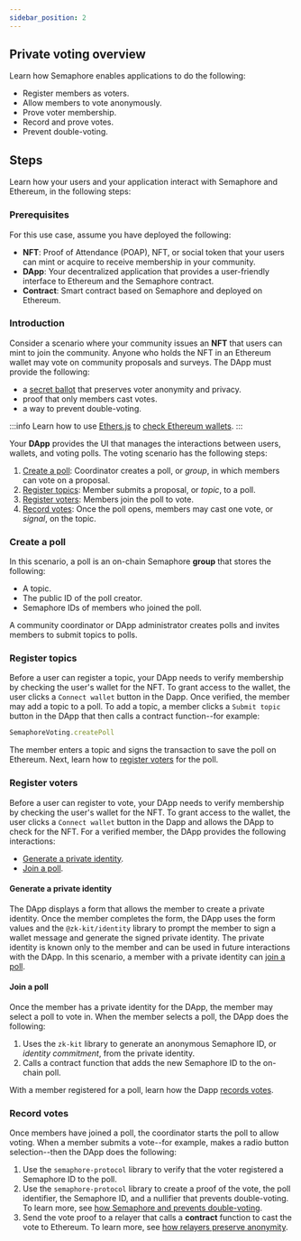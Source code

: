 ```yaml
---
sidebar_position: 2
---
```


## Private voting overview

Learn how Semaphore enables applications to do the following:

- Register members as voters.
- Allow members to vote anonymously.
- Prove voter membership.
- Record and prove votes.
- Prevent double-voting.

## Steps

Learn how your users and your application interact with Semaphore and Ethereum, in the following steps:

### Prerequisites

For this use case, assume you have deployed the following:

- **NFT**: Proof of Attendance (POAP), NFT, or social token that your users can mint or acquire to receive membership in your community.
- **DApp**: Your decentralized application that provides a user-friendly interface to Ethereum and the Semaphore contract.
- **Contract**: Smart contract based on Semaphore and deployed on Ethereum.

### Introduction

Consider a scenario where your community issues an **NFT** that users can mint to join the community.
Anyone who holds the NFT in an Ethereum wallet may vote on community proposals and surveys.
The DApp must provide the following:
- a [secret ballot](https://en.wikipedia.org/wiki/Secret_ballot)
that preserves voter anonymity and privacy.
- proof that only members cast votes.
- a way to prevent double-voting.

:::info
Learn how to use [Ethers.js]() to [check Ethereum wallets]().
:::

Your **DApp** provides the UI that manages the interactions between users, wallets, and voting polls.
The voting scenario has the following steps:

1. [Create a poll](#create-a-poll): Coordinator creates a poll, or _group_, in which members can vote on a proposal.
2. [Register topics](#register-topics): Member submits a proposal, or _topic_, to a poll.
3. [Register voters](#register-voters): Members join the poll to vote.
4. [Record votes](#record-votes): Once the poll opens, members may cast one vote, or _signal_, on the topic.

### Create a poll

In this scenario, a poll is an on-chain Semaphore **group** that stores the following:
- A topic.
- The public ID of the poll creator.
- Semaphore IDs of members who joined the poll.

A community coordinator or DApp administrator creates polls and invites members to submit topics to polls.

### Register topics

Before a user can register a topic, your DApp needs to verify membership by checking the user's wallet for the NFT.
To grant access to the wallet, the user clicks a `Connect wallet` button in the Dapp.
Once verified, the member may add a topic to a poll.
To add a topic, a member clicks a `Submit topic` button in the DApp that then calls a contract function--for example:

```ts
SemaphoreVoting.createPoll
```

The member enters a topic and signs the transaction to save the poll on Ethereum.
Next, learn how to [register voters](#register-voters) for the poll.

### Register voters

Before a user can register to vote, your DApp needs to verify membership by checking the user's wallet for the NFT.
To grant access to the wallet, the user clicks a `Connect wallet` button in the Dapp and allows the DApp to check for the NFT.
For a verified member, the DApp provides the following interactions:

- [Generate a private identity](#generate-a-private-identity).
- [Join a poll](#join-a-poll).

#### Generate a private identity

The DApp displays a form that allows the member to create a private identity.
Once the member completes the form, the DApp uses the form values and the `@zk-kit/identity` library to prompt the member to sign a wallet message and generate the signed private identity.
The private identity is known only to the member and can be used in future interactions with the DApp.
In this scenario, a member with a private identity can [join a poll](). 

#### Join a poll

Once the member has a private identity for the DApp, the member may select a poll to vote in.
When the member selects a poll, the DApp does the following:

1. Uses the `zk-kit` library to generate an anonymous Semaphore ID, or _identity commitment_, from the private identity.
2. Calls a contract function that adds the new Semaphore ID to the on-chain poll.

With a member registered for a poll, learn how the Dapp [records votes](#record-votes).

### Record votes

Once members have joined a poll, the coordinator starts the poll to allow voting.
When a member submits a vote--for example, makes a radio button selection--then the DApp does the following:

1. Use the `semaphore-protocol` library to verify that the voter registered a Semaphore ID to the poll.
2. Use the `semaphore-protocol` library to create a proof of the vote, the poll identifier, the Semaphore ID, and a nullifier that prevents double-voting. To learn more, see [how Semaphore and prevents double-voting]().
3. Send the vote proof to a relayer that calls a **contract** function to cast the vote to Ethereum. To learn more, see [how relayers preserve anonymity]().
